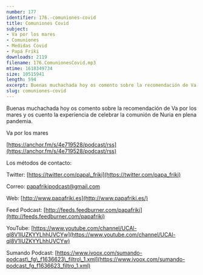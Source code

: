 ```yaml
---
number: 177
identifier: 176.-comuniones-covid
title: Comuniones Covid
subject:
- Va por los mares
- Comuniones
- Medidas Covid
- Papá Friki
downloads: 2119
filename: 176.ComunionesCovid.mp3
mtime: 1618349734
size: 10515941
length: 594
excerpt: Buenas muchachada hoy os comento sobre la recomendación de Va por los mares y os cuento la experiencia de celebrar la comunión de Nuria en plena pandemia
slug: comuniones-covid
---
```

Buenas muchachada hoy os comento sobre la recomendación de Va por los mares y os cuento la experiencia de celebrar la comunión de Nuria en plena pandemia.  

Va por los mares

[https://anchor.fm/s/4e719528/podcast/rss](https://anchor.fm/s/4e719528/podcast/rss)  

Los métodos de contacto:  

Twitter: [https://twitter.com/papa\_friki](https://twitter.com/papa_friki)

Correo: [papafrikipodcast@gmail.com](https://archive.org/details/papafrikipodast@gmail.com)

Web: [http://www.papafriki.es](http://www.papafriki.es/)

Feed Podcast: [http://feeds.feedburner.com/papafriki](http://feeds.feedburner.com/papafriki)

YouTube: [https://www.youtube.com/channel/UCAl-ql8V1IUZKYYLhhUVCYw](https://www.youtube.com/channel/UCAl-ql8V1IUZKYYLhhUVCYw)  

Sumando Podcast: [https://www.ivoox.com/sumando-podcast\_fg\_f1636623\_filtro\_1.xml](https://www.ivoox.com/sumando-podcast_fg_f1636623_filtro_1.xml)